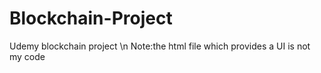 # Blockchain-Project
Udemy blockchain project \n
Note:the html file which provides a UI is not my code
